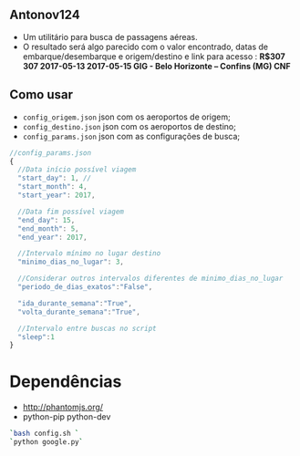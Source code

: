 ## Antonov124
- Um utilitário para busca de passagens aéreas.
- O resultado será algo parecido com o valor encontrado, datas de embarque/desembarque e origem/destino e link para acesso :
__R$307	307	2017-05-13	2017-05-15	GIG - Belo Horizonte – Confins (MG)	CNF__


## Como usar

* `config_origem.json` json com os aeroportos de origem;
* `config_destino.json` json com os aeroportos de destino;
* `config_params.json` json com as configurações de busca;

```js
//config_params.json
{
  //Data início possível viagem
  "start_day": 1, //
  "start_month": 4,
  "start_year": 2017,

  //Data fim possível viagem
  "end_day": 15,
  "end_month": 5,
  "end_year": 2017,

  //Intervalo mínimo no lugar destino
  "minimo_dias_no_lugar": 3,

  //Considerar outros intervalos diferentes de minimo_dias_no_lugar
  "periodo_de_dias_exatos":"False",

  "ida_durante_semana":"True",
  "volta_durante_semana":"True",

  //Intervalo entre buscas no script
  "sleep":1
}
```

# Dependências
- http://phantomjs.org/
- python-pip python-dev

```sh
`bash config.sh `
`python google.py`
```
